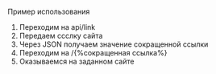Пример использования
1) Переходим на api/link
2) Передаем ссслку сайта
2) Через JSON получаем значение сокращенной ссылки
3) Переходим на /{%сокращенная ссылка%}
4) Оказываемся на заданном сайте

